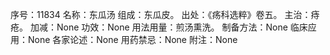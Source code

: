 序号：11834
名称：东瓜汤
组成：东瓜皮。
出处：《疡科选粹》卷五。
主治：痔疮。
加减：None
功效：None
用法用量：煎汤熏洗。
制备方法：None
临床应用：None
各家论述：None
用药禁忌：None
附注：None
